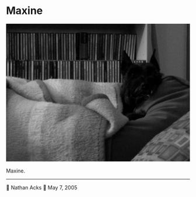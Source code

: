 # Maxine

![A black-and-white photograph of Maxine laying on the back of my folks’ loveseat in their house in Northglenn](assets/266eefa6549e6c81704a22d70c17a3de.webp)

Maxine.

- - - -

👤 Nathan Acks
📅 May 7, 2005
